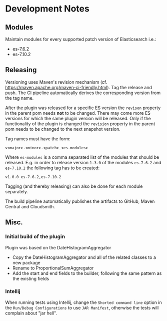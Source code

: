 # Development Notes

## Modules

Maintain modules for every supported patch version of Elasticsearch i.e.:
* es-7.6.2
* es-7.10.2


## Releasing

Versioning uses Maven's revision mechanism (cf. https://maven.apache.org/maven-ci-friendly.html). Tag the release and push. The CI pipeline automatically derives the corresponding version from the tag name.

After the plugin was released for a specific ES version the `revison` property in the parent pom needs **not** to be changed. There may come more ES versions for which the same plugin version will be released. Only if the functionality of the plugin is changed the `revision` property in the parent pom needs to be changed to the next snapshot version.
 
Tag names must have the form:

```
v<major>.<minor>.<patch>_<es-modules>
```

Where `es-modules` is a comma separated list of the modules that should be released. E.g. in order to release version `1.3.0` of the modules `es-7.6.2` and `es-7.10.2` the following tag has to be created:

```
v1.0.0_es-7.6.2,es-7.10.2
```

Tagging (and thereby releasing) can also be done for each module separately. 

The build pipeline automatically publishes the artifacts to GitHub, Maven Central and Cloudsmith.

## Misc.

### Initial build of the plugin

Plugin was based on the DateHistogramAggregator

* Copy the DateHistogramAggregator and all of the related classes to a new package
* Rename to ProportionalSumAggregator
* Add the start and end fields to the builder, following the same pattern as the existing fields


### Intellij

When running tests using Intellij, change the `Shorted command line` option in the `Run/Debug Configurations` to use `JAR Manifest`, otherwise the tests will complain about "jar hell".

